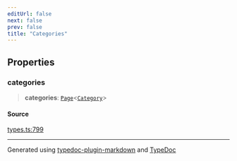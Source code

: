```yaml
---
editUrl: false
next: false
prev: false
title: "Categories"
---
```


## Properties

### categories

> **categories**: [`Page`](/api/interfaces/page/)\<[`Category`](/api/interfaces/category/)\>

#### Source

[types.ts:799](https://github.com/fostertheweb/spotify-web-sdk/blob/8d95f4b/src/types.ts#L799)

***

Generated using [typedoc-plugin-markdown](https://www.npmjs.com/package/typedoc-plugin-markdown) and [TypeDoc](https://typedoc.org/)
